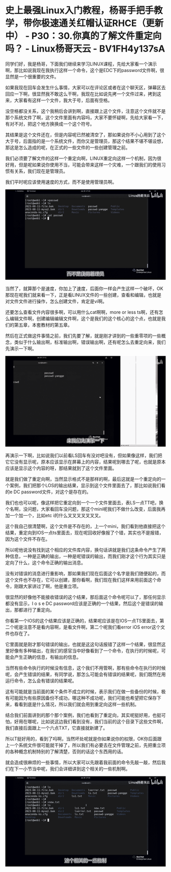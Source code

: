 # 史上最强Linux入门教程，杨哥手把手教学，带你极速通关红帽认证RHCE（更新中） - P30：30.你真的了解文件重定向吗？ - Linux杨哥天云 - BV1FH4y137sA

同学们好，我是杨哥，下面我们继续来学习LINUX课程，先给大家看一个演示啊，那比如说我现在我执行这样一个命令，这个是EDC下的password文件啊，很显然是一个很重要的文件。

如果我现在回车会发生什么事情，大家可以在评论区或者在这个聊天区，弹幕区去回应一下啊，很显然我不敢这么干啊，我现在比如说先拷一个文件过来，拷到这来，大家看有这样一个文件，我大于号，后面有空格。

没空格都没关系，这个我稍后会讲到啊，直接跟上这个文件，注意这个文件就不是那个系统文件了啊，这个文件里面有内容吗，大家不要怀疑啊，先给大家看一下，有对不对，把这个地方换换成一个这个符号。

其结果是这个文件还在，但是内容呢已然被清空了，那如果说你不小心用到了这个大于号，后面指的是一个系统文件，而你又是管理员，那这个结果不堪不堪设想，那这是怎么造成的呢，在正式的一些文件的一些创建管理之前。

我们必须要了解文件的这样一个重定向啊，LINUX重定向这样一个机制，因为很好用，但是呢如果说你使用不当，可能会带来这样一个灾难，一个跟我们的使用习惯有关系，我们现在是管理员。

我们平时呢应该使用速度的方式，而不是使用管理员啊。

![](img/fe7e88e96371ffa3ecffce512dada5ac_1.png)

当然了，就算那个是速度，你加上了速度，后面你一样会产生这样一个破坏，OK那现在呢我们就来看一下，正是看LINUX文件的一些创建，查看和编辑，也就是对文件文件进行操作，怎么创建文件，肯定是vi啊。

还要怎么查看文件内容很多啊，可以用什么cat啊啊，more or less ts啊，还有怎么编辑文件啊，创建编辑编辑文件啊，这个是我们的这个核心的这个点，也就是我们的第五章，本套教材的第五章。

然后在正式做这件事情之前，我们先要了解，就是刚才讲到的一些重零项的一些概念，类似于什么输出啊，标准输出啊，错误输出啊，还有呢怎么去重定向来，我们先演示一下啊。



![](img/fe7e88e96371ffa3ecffce512dada5ac_3.png)

再演示一下啊，比如说我们以前看LS回车有没对吧没有，但如果像这样，我们把它它没有显示呢，原本应该显示在屏幕上的内容，结果呢到哪去了呢，也就是原本应该是显示这个内容的呀，那结果就到了这个文件里面。

就是我们做了重定向啊，当然显示格式不是那样的啊，最后这就是一个重定向的一个案例，我们把那个LOS的输出结果，显示到这个文件里面去了，那比如说我们看的e DC password文件，对这个是存在的。

我们也也可以呢，像这样把它重定向到一个一个文件里面去，表LS一点TT吧，换个名啊，没问题，大家看回车没问题，那这个mini呢我们不做什么改变，后面我再加一个加一个，比如etc i的什么叉叉叉叉叉叉叉。

这个我自己很清楚啊，这个文件是不存在的，上一个mini，我们看到他直接把这个结果，重定向到IOS一点ts里面去，现在呢回收好像报了个错，其实也不是报错，因为这个文件不存在。

所以呢他说没有找到这个相应的文件库内容，换句话讲就是我们这条命令产生了两种信息，一种是正确的输出，一种是呢错误的输出，而我们刚才这个行为其实只是定向了什么，这个命令正确的输出消息。

没有对错误的消息进行重影响，那如果我们现在后面这个名字是我们随便起的，而这个文件也不存在，它可以创建，那你看啊，我们现在我们这样来用前面这个命令，刚跟大家讲过了啊，他是重立项。

很显然的好像他不能接收错误的这个结果，那后面这个命令呢可以了，那任何显示都没有显示，l o s e DC password应该是正确的一个结果，然后这个是错误的输出，那都进行了重定向。

你看第一个IOS的这个结果应该是正确的，结果呢应该是在IOS一点TS里面去，第二个呢是注意不是看内容啊，是看文件啊，第二个呢我们看error iOS error这个文件也存在了。

它里面就是刚才那句错误的输出，也就是这这句话报错了这样一个结果，很显然这里好像有多种输出，在我们的感官当中好像看到了一个命令，在执行的时候呢，可能会产生正确的信息，有输出的信息。

当然有些命令执行的时候没有信息，这个我们不用管啊，那有些命令在执行的时候呢，会产生错误的结果，有同学说，那怎么可能会有错误的结果呢，我们既然在用运行命令，怎么会有错误的结果呢。

这有可能就是当前面的某个条件不成立的时候，表示我们在做一些备份的时候，极有可能因为有些原因备份不成功，哪这种不成功呢，我们可能也希望把它保存下来，看看到底是什么情况，所以我们就会用到重定向这样一些机制。

结合我们前面讲到的那个那个案例，我们也看到了重定向，其实呢挺好用，也挺可怕，好用在哪呢，比如说这边我们看到没有，我们当前的这个目录下这些文件啊，我们直接后面跟上一个六点TXT，它直接就新建了。

所以T挺好用的，看到了吗啊，当然坏处呢就是你如果说你的权限，OK你后面跟上一个系统文件很可能就干掉了，所以我们有必要去在文件管理之前，先把重立项的各种概念机制特别的了解清楚，否则的话这个东西用的话。

就会造成很麻烦的一些事情，所以大家可以先跟着我前面的命令先敲一敲，然后我们在下一小节当中呢，我们会详细讲到这个相关的一些机制啊。



![](img/fe7e88e96371ffa3ecffce512dada5ac_5.png)